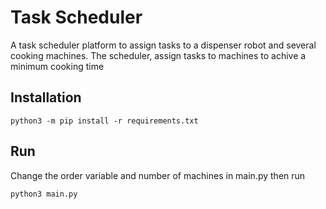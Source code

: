 # Task Scheduler
A task scheduler platform to assign tasks to a dispenser robot and several cooking machines. The scheduler, assign tasks to machines to achive a minimum cooking time

## Installation
```
python3 -m pip install -r requirements.txt 
```

## Run
Change the order variable and number of machines in main.py then run
```
python3 main.py
```